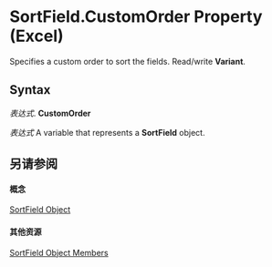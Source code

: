 
# SortField.CustomOrder Property (Excel)

Specifies a custom order to sort the fields. Read/write  **Variant**.


## Syntax

 _表达式_. **CustomOrder**

 _表达式_ A variable that represents a **SortField** object.


## 另请参阅


#### 概念


[SortField Object](2becf77f-c072-2060-9baf-ebcf785c05bb.md)
#### 其他资源


[SortField Object Members](http://msdn.microsoft.com/library/f690a20f-e9aa-8ac7-2389-093707269120%28Office.15%29.aspx)